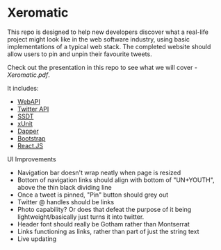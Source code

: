 Xeromatic
=============

This repo is designed to help new developers discover what a real-life project might look like in the web software industry, using basic implementations of a typical web stack. 
The completed website should allow users to pin and unpin their favourite tweets.

Check out the presentation in this repo to see what we will cover - *Xeromatic.pdf*.

It includes:
- [WebAPI](http://www.asp.net/web-api)
- [Twitter API](https://dev.twitter.com/rest/reference/get/statuses/user_timeline)
- [SSDT](https://msdn.microsoft.com/en-us/library/hh272686(v=vs.103).aspx)
- [xUnit](http://xunit.github.io/)
- [Dapper](https://github.com/StackExchange/dapper-dot-net)
- [Bootstrap](https://github.dev.xero.com/UXE/xui)
- [React.JS](https://facebook.github.io/react/index.html)

UI Improvements
- Navigation bar doesn't wrap neatly when page is resized
- Bottom of navigation links should align with bottom of "UN+YOUTH", above the thin black dividing line
- Once a tweet is pinned, "Pin" button should grey out
- Twitter @ handles should be links
- Photo capability? Or does that defeat the purpose of it being lightweight/basically just turns it into twitter.
- Header font should really be Gotham rather than Montserrat
- Links functioning as links, rather than part of just the string text
- Live updating
